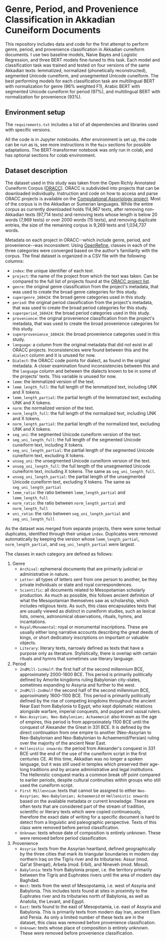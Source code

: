 # Genre, Period, and Provenience Classification in Akkadian Cuneiform Documents

This repository includes data and code for the first attempt to perform genre, period, and provenience classification in Akkadian cuneiform documents. I use two baseline models, Naive Bayes and Logistic Regression, and three BERT models fine-tuned to this task. Each model and classification task was trained and tested on four versions of the same Akkadian texts: lemmatized, normalized (phonetically reconstructed), segmented Unicode cuneiform, and unsegmented Unicode cuneiform. The best performing models for each classification task are multilingual BERT with normalization for genre (96% weighted F1), Arabic BERT with segmented Unicode cuneiform for period (97%), and multilingual BERT with normalization for provenience (93%).

## Environment setup

The `requirements.txt` includes a list of all dependencies and libraries used with specific versions.

All the code is in Jupyter notebooks. After environment is set up, the code can be run as is, see more instructions in the `Main` sections for possible adaptations. The BERT-transformer notebook was only run in colab, and has optional sections for colab environment.

## Dataset description

The dataset used in this study was taken from the Open Richly Annotated Cuneiform Corpus ([ORACC](https://oracc.museum.upenn.edu/projectlist.html)). ORACC is subdivided into projects that can be downloaded individually. Instruction and code on how to access and parse ORACC projects is available on the [Computational Assyriology project](https://github.com/niekveldhuis/compass/tree/master/2_1_Data_Acquisition_ORACC). Most of the corpus is in the Akkadian or Sumerian languages. While the entire corpus as currently downloaded holds 114,967 texts, after removing non-Akkadian texts (97,714 texts) and removing texts whose length is below 20 words (7,969 texts) or over 2000 words (15 texts), and removing duplicate entries, the size of the remaining corpus is 9,269 texts and 1,034,737 words.

Metadata on each project in ORACC--which include genre, period, and provenience--was inconsistent. Using [OpenRefine](https://openrefine.org/), classes in each of the three categories were converged based on the author's familiarity with the corpus. The final dataset is organized in a CSV file with the following columns:

- `index`: the unique identifier of each text.
- `project`: the name of the project from which the text was taken. Can be compared to the full list of projects found at the [ORACC project list](https://oracc.museum.upenn.edu/projectlist.html).
- `genre`: the original genre classification from the project's metadata, that was used to create the broad genre categories for this study.
- `supergenre_160424`: the broad genre categories used in this study.
- `period`: the original period classification from the project's metadata, that was used to create the broad period categories for this study.
- `superperiod_160424`: the broad period categories used in this study.
- `provenience`: the original provenience classification from the project's metadata, that was used to create the broad provenience categories for this study.
- `superprovenience_160424`: the broad provenience categories used in this study.
- `language`: a column from the original metadata that did not exist in all ORACC projects. Inconsistencies were found between this and the `dialect` column and it is unused for now.
- `Dialect`: the ORACC code points for dialect, as found in the original metadata. A closer examination found inconsistencies between this and the `language` column and between the dialects known to be in some of the projects' texts. This variable is unused for now.
- `lemm`: the lemmatized version of the text.
- `lemm_length_full`: the full length of the lemmatized text, including UNK and X tokens.
- `lemm_length_partial`: the partial length of the lemmatized text, excluding UNK and X tokens.
- `norm`: the normalized version of the text.
- `norm_length_full`: the full length of the normalized text, including UNK and X tokens.
- `norm_length_partial`: the partial length of the normalized text, excluding UNK and X tokens.
- `seg_uni`: the segmented Unicode cuneiform version of the text.
- `seg_uni_length_full`: the full length of the segmented Unicode cuneiform text, including X tokens.
- `seg_uni_length_partial`: the partial length of the segmented Unicode cuneiform text, excluding X tokens.
- `unseg_uni`: the unsegmented Unicode cuneiform version of the text.
- `unseg_uni_length_full`: the full length of the unsegmented Unicode cuneiform text, including X tokens. The same as `seg_uni_length_full`.
- `unseg_uni_length_partial`: the partial length of the unsegmented Unicode cuneiform text, excluding X tokens. The same as `seg_uni_length_partial`
- `lemm_ratio`: the ratio between `lemm_length_partial` and `lemm_length_full`
- `norm_ratio`: the ratio between `norm_length_partial` and `norm_length_full`
- `uni_ratio`: the ratio between `seg_uni_length_partial` and `seg_uni_length_full`

As the dataset was merged from separate projects, there were some textual duplicates, identified through their unique `index`. Duplicates were removed automatically by keeping the version whose `lemm_length_partial`, `norm_length_partial`, and `seg_uni_length_partial` were largest.

The classes in each category are defined as follows:

1. Genre
   - `Archival`: ephemeral documents that are primarily judicial or administrative in nature. 
   - `Letter`: all types of letters sent from one person to another, be they private individuals or state and royal correspondences.
   - `Scientific`: all documents related to Mesopotamian scholarly production. As much as possible, this follows ancient definition of what the Mesopotamian themselves saw as scholarship, which includes religious texts. As such, this class encapsulates texts that are usually viewed as distinct in cuneiform studies, such as lexical lists, omens, astronomical observations, rituals, hymns, and incantations.
   - `Royal/Monumental`: royal or monumental inscriptions. These are usually either long narrative accounts describing the great deeds of kings, or short dedicatory inscriptions on important or valuable objects. 
   - `Literary`: literary texts, narrowly defined as texts that have a purpose only as literature. Stylistically, there is overlap with certain rituals and hymns that sometimes use literary language.
2. Period
   - `2ndMill-1stHalf`: the first half of the second millennium BCE, approximately 2000-1600 BCE. This period is primarily politically defined by Amorite kingdoms ruling Babylonian city-states, sometimes expanding to Assyria and further to the west.
   - `2ndMill-2ndHalf` the second half of the second millennium BCE, approximately 1600-1100 BCE. This period is primarily politically defined by the rise of competing kingdoms throughout the ancient Near East from Babylonia to Egypt, who kept diplomatic relations alongside warfare, imperial conquests, and puppet and vassal rulers.
   - `Neo-Assyrian; Neo-Babylonian; Achaemenid`: also known as the age of empires, this period is from approximately 1100 BCE until the conquest of Alexander the Great in 331 BCE. It is defined by the direct continuation from one empire to another (Neo-Assyrian to Neo-Babylonian and Neo-Babylonian to Achaemenid/Persian) ruling over the majority of the ancient Near East.
   - `Hellenistic onwards`: the period from Alexander's conquest in 331 BCE until the end of the use of the cuneiform script in the first centuries CE. At this time, Akkadian was no longer a spoken language, but it was still used in temples which preserved their age-long traditions and by arcane administrative and legal institutions. The Hellenistic conquest marks a common break off point compared to earlier periods, despite cultural continuities within groups who still used the cuneiform script.
   - `First Millennium`: texts that cannot be assigned to either `Neo-Assyrian; Neo-Babylonian; Achaemenid` or `Hellenistic onwards` based on the available metadata or current knowledge. These are often texts that are considered part of the stream of tradition, scientific or literary texts which were copied continueously, therefore the exact date of writing for a specific document is hard to detect from a linguistic and paleographic perspective. Texts of this class were removed before period classification.
   - `Unknown`: texts whose date of composition is entirely unknown. These were removed before period classification.
3. Provenience
   - `Assyria`: texts from the Assyrian heartland, defined geographically by the three cities that mark its triangular boundaries in modern day northern Iraq on the Tigris river and its tributaries: Assur (mod. Qal'at Sherqat), Arbela (mod. Erbil), and Nineveh (mod. Mosul). 
   - `Babylonia`: texts from Babylonia proper, i.e. the territory primarily between the Tigris and Euphrates rivers until the area of modern day Baghdad.
   - `West`: texts from the west of Mesopotamia, i.e. west of Assyria and Babylonia. This includes texts found at sites in proximity to the Euphrates river and its tributaries north of Babylonia, as well as Anatolia, the Levant, and Egypt.
   - `East`: texts found to the east of Mesopotamia, i.e. east of Assyria and Babylonia. This is primarily texts from modern day Iran, ancient Elam and Persia. As only a limited number of these texts are in the dataset, this class was removed before provenience classification.
   - `Unknown`: texts whose place of composition is entirely unknown. These were removed before provenience classification.
